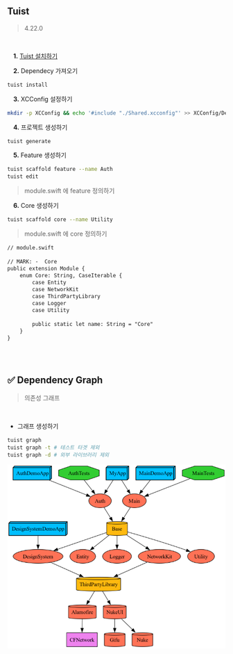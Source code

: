 ## Tuist
> 4.22.0

 <br/>

&emsp;**1.** [Tuist 설치하기](https://tuist.io/)

&emsp;**2.** Dependecy 가져오기
```sh
tuist install
```

&emsp;**3.** XCConfig 설정하기
```sh
mkdir -p XCConfig && echo '#include "./Shared.xcconfig"' >> XCConfig/Debug.xcconfig && echo '#include "./Shared.xcconfig"' >> XCConfig/Release.xcconfig && echo '// Shared' >> XCConfig/Shared.xcconfig
```

&emsp;**4.** 프로젝트 생성하기
```sh
tuist generate
```

&emsp;**5.** Feature 생성하기
```sh
tuist scaffold feature --name Auth
tuist edit
```
> module.swift 에 feature 정의하기

&emsp;**6.** Core 생성하기
```sh
tuist scaffold core --name Utility
```

> module.swift 에 core 정의하기

```
// module.swift

// MARK: -  Core
public extension Module {
    enum Core: String, CaseIterable {
        case Entity
        case NetworkKit
        case ThirdPartyLibrary
        case Logger
        case Utility
        
        public static let name: String = "Core"
    }
}
```

<br/>
<br/>

## :white_check_mark: Dependency Graph
> 의존성 그래프
<br/>

- 그래프 생성하기
```sh
tuist graph
tuist graph -t # 테스트 타겟 제외
tuist graph -d # 외부 라이브러리 제외
```
![graph](graph.png)

<br/>
